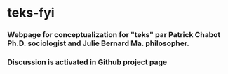 # teks-fyi
### Webpage for conceptualization for "teks" par Patrick Chabot Ph.D. sociologist and Julie Bernard Ma. philosopher.
### Discussion is activated in Github project page
